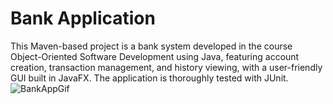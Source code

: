 # Bank Application
This Maven-based project is a bank system developed in the course Object-Oriented Software Development using Java, featuring account creation, transaction management, and history viewing, with a user-friendly GUI built in JavaFX.
The application is thoroughly tested with JUnit.
![BankAppGif](https://github.com/yannik2002/BankApp/assets/99982800/a7d119c5-4485-4db5-aa82-e08151f72ad9)

